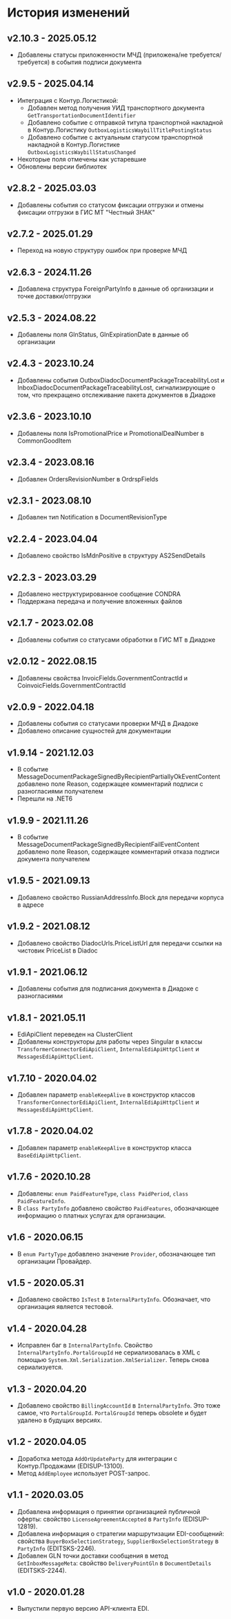 # История изменений
## v2.10.3 - 2025.05.12
- Добавлены статусы приложенности МЧД (приложена/не требуется/требуется) в события подписи документа

## v2.9.5 - 2025.04.14
- Интеграция с Контур.Логистикой:
  - Добавлен метод получения УИД транспортного документа `GetTransportationDocumentIdentifier`
  - Добавлено событие с отправкой титула транспортной накладной в Контур.Логистику `OutboxLogisticsWaybillTitlePostingStatus`
  - Добавлено событие с актуальным статусом транспортной накладной в Контур.Логистике `OutboxLogisticsWaybillStatusChanged`
- Некоторые поля отмечены как устаревшие
- Обновлены версии библиотек

## v2.8.2 - 2025.03.03
- Добавлены события со статусом фиксации отгрузки и отмены фиксации отгрузки в ГИС МТ "Честный ЗНАК"

## v2.7.2 - 2025.01.29
- Переход на новую структуру ошибок при проверке МЧД

## v2.6.3 - 2024.11.26
- Добавлена структура ForeignPartyInfo в данные об организации и точке доставки/отгрузки

## v2.5.3 - 2024.08.22
- Добавлены поля GlnStatus, GlnExpirationDate в данные об организации

## v2.4.3 - 2023.10.24
- Добавлены события OutboxDiadocDocumentPackageTraceabilityLost и InboxDiadocDocumentPackageTraceabilityLost, сигнализирующие о том, что прекращено отслеживание пакета документов в Диадоке

## v2.3.6 - 2023.10.10
- Добавлены поля IsPromotionalPrice и PromotionalDealNumber в CommonGoodItem

## v2.3.4 - 2023.08.16
- Добавлен OrdersRevisionNumber в OrdrspFields

## v2.3.1 - 2023.08.10
- Добавлен тип Notification в DocumentRevisionType

## v2.2.4 - 2023.04.04
- Добавлено свойство IsMdnPositive в структуру AS2SendDetails

## v2.2.3 - 2023.03.29
- Добавлено неструктурированное сообщение CONDRA
- Поддержана передача и получение вложенных файлов

## v2.1.7 - 2023.02.08
- Добавлены события со статусами обработки в ГИС МТ в Диадоке

## v2.0.12 - 2022.08.15
- Добавлены свойства InvoicFields.GovernmentContractId и CoinvoicFields.GovernmentContractId 

## v2.0.9 - 2022.04.18
- Добавлены события со статусами проверки МЧД в Диадоке
- Добавлено описание сущностей для документации

## v1.9.14 - 2021.12.03
- В событие MessageDocumentPackageSignedByRecipientPartiallyOkEventContent добавлено поле Reason, содержащее комментарий подписи с разногласиями получателем
- Перешли на .NET6

## v1.9.9 - 2021.11.26
- В событие MessageDocumentPackageSignedByRecipientFailEventContent добавлено поле Reason, содержащее комментарий отказа подписи документа получателем

## v1.9.5 - 2021.09.13
- Добавлено свойство RussianAddressInfo.Block для передачи корпуса в адресе

## v1.9.2 - 2021.08.12
- Добавлено свойство DiadocUrls.PriceListUrl для передачи ссылки на чистовик PriceList в Diadoc

## v1.9.1 - 2021.06.12
- Добавлены события для подписания документа в Диадоке с разногласиями

## v1.8.1 - 2021.05.11
- EdiApiClient переведен на ClusterClient
- Добавлены конструкторы для работы через Singular в классы `TransformerConnectorEdiApiClient`, `InternalEdiApiHttpClient` и `MessagesEdiApiHttpClient`.

## v1.7.10 - 2020.04.02
- Добавлен параметр `enableKeepAlive` в конструктор классов `TransformerConnectorEdiApiClient`, `InternalEdiApiHttpClient` и `MessagesEdiApiHttpClient`.

## v1.7.8 - 2020.04.02
- Добавлен параметр `enableKeepAlive` в конструктор класса `BaseEdiApiHttpClient`.

## v1.7.6 - 2020.10.28
- Добавлены: `enum PaidFeatureType`, `class PaidPeriod`, `class PaidFeatureInfo`.
- В `class PartyInfo` добавлено свойство `PaidFeatures`, обозначающее информацию о платных услугах для организации.

## v1.6 - 2020.06.15
- В `enum PartyType` добавлено значение `Provider`, обозначающее тип организации Провайдер.

## v1.5 - 2020.05.31
- Добавлено свойство `IsTest` в `InternalPartyInfo`. Обозначает, что организация является тестовой.

## v1.4 - 2020.04.28
- Исправлен баг в `InternalPartyInfo`. Свойство `InternalPartyInfo.PortalGroupId` не сериализовалась в XML с помощью `System.Xml.Serialization.XmlSerializer`. Теперь снова сериализуется.

## v1.3 - 2020.04.20
- Добавлено свойство `BillingAccountId` в `InternalPartyInfo`. Это тоже самое, что `PortalGroupId`. `PortalGroupId` теперь obsolete и будет удалено в будущих версиях.

## v1.2 - 2020.04.05
- Доработка метода `AddOrUpdateParty` для интеграции с Контур.Продажами (EDISUP-13100).
- Метод `AddEmployee` использует POST-запрос.

## v1.1 - 2020.03.05
- Добавлена информация о принятии организацией публичной оферты: свойство `LicenseAgreementAccepted` в `PartyInfo` (EDISUP-12819).
- Добавлена информация о стратегии маршрутизации EDI-сообщений: свойства `BuyerBoxSelectionStrategy`, `SupplierBoxSelectionStrategy` в `PartyInfo` (EDITSKS-2246).
- Добавлен GLN точки доставки сообщения в метод `GetInboxMessageMeta`: свойство `DeliveryPointGln` в `DocumentDetails` (EDITSKS-2244).

## v1.0 - 2020.01.28
- Выпустили первую версию API-клиента EDI.
